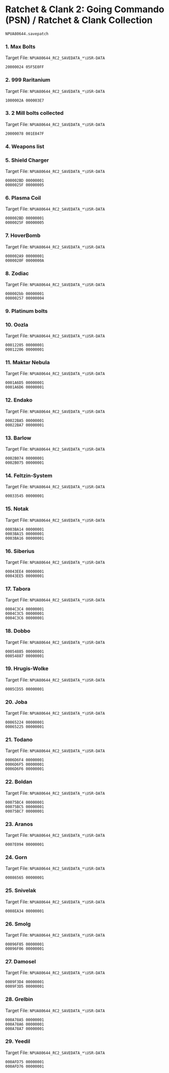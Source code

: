 #  Ratchet & Clank 2: Going Commando (PSN) / Ratchet & Clank Collection 

`NPUA80644.savepatch`

### 1. Max Bolts

Target File: `NPUA80644_RC2_SAVEDATA_*\USR-DATA`

```
20000024 05F5E0FF
```

### 2. 999 Raritanium

Target File: `NPUA80644_RC2_SAVEDATA_*\USR-DATA`

```
1000002A 000003E7
```

### 3. 2 Mill bolts collected

Target File: `NPUA80644_RC2_SAVEDATA_*\USR-DATA`

```
20000078 001E847F
```

### 4. Weapons list
### 5. Shield Charger

Target File: `NPUA80644_RC2_SAVEDATA_*\USR-DATA`

```
000002BD 00000001
0000025F 00000005
```

### 6. Plasma Coil

Target File: `NPUA80644_RC2_SAVEDATA_*\USR-DATA`

```
000002BD 00000001
0000025F 00000005
```

### 7. HoverBomb

Target File: `NPUA80644_RC2_SAVEDATA_*\USR-DATA`

```
000002A9 00000001
0000020F 0000000A
```

### 8. Zodiac

Target File: `NPUA80644_RC2_SAVEDATA_*\USR-DATA`

```
000002bb 00000001
00000257 00000004
```

### 9. Platinum bolts
### 10. Oozla

Target File: `NPUA80644_RC2_SAVEDATA_*\USR-DATA`

```
00012205 00000001
00012206 00000001
```

### 11. Maktar Nebula

Target File: `NPUA80644_RC2_SAVEDATA_*\USR-DATA`

```
0001A6D5 00000001
0001A6D6 00000001
```

### 12. Endako

Target File: `NPUA80644_RC2_SAVEDATA_*\USR-DATA`

```
00022BA5 00000001
00022BA7 00000001
```

### 13. Barlow

Target File: `NPUA80644_RC2_SAVEDATA_*\USR-DATA`

```
0002B074 00000001
0002B075 00000001
```

### 14. Feltzin-System

Target File: `NPUA80644_RC2_SAVEDATA_*\USR-DATA`

```
00033545 00000001
```

### 15. Notak

Target File: `NPUA80644_RC2_SAVEDATA_*\USR-DATA`

```
0003BA14 00000001
0003BA15 00000001
0003BA16 00000001
```

### 16. Siberius

Target File: `NPUA80644_RC2_SAVEDATA_*\USR-DATA`

```
00043EE4 00000001
00043EE5 00000001
```

### 17. Tabora

Target File: `NPUA80644_RC2_SAVEDATA_*\USR-DATA`

```
0004C3C4 00000001
0004C3C5 00000001
0004C3C6 00000001
```

### 18. Dobbo

Target File: `NPUA80644_RC2_SAVEDATA_*\USR-DATA`

```
00054885 00000001
00054887 00000001
```

### 19. Hrugis-Wolke

Target File: `NPUA80644_RC2_SAVEDATA_*\USR-DATA`

```
0005CD55 00000001
```

### 20. Joba

Target File: `NPUA80644_RC2_SAVEDATA_*\USR-DATA`

```
00065224 00000001
00065225 00000001
```

### 21. Todano

Target File: `NPUA80644_RC2_SAVEDATA_*\USR-DATA`

```
0006D6F4 00000001
0006D6F5 00000001
0006D6F6 00000001
```

### 22. Boldan

Target File: `NPUA80644_RC2_SAVEDATA_*\USR-DATA`

```
00075BC4 00000001
00075BC5 00000001
00075BC7 00000001
```

### 23. Aranos

Target File: `NPUA80644_RC2_SAVEDATA_*\USR-DATA`

```
0007E094 00000001
```

### 24. Gorn

Target File: `NPUA80644_RC2_SAVEDATA_*\USR-DATA`

```
00086565 00000001
```

### 25. Snivelak

Target File: `NPUA80644_RC2_SAVEDATA_*\USR-DATA`

```
0008EA34 00000001
```

### 26. Smolg

Target File: `NPUA80644_RC2_SAVEDATA_*\USR-DATA`

```
00096F05 00000001
00096F06 00000001
```

### 27. Damosel

Target File: `NPUA80644_RC2_SAVEDATA_*\USR-DATA`

```
0009F3D4 00000001
0009F3D5 00000001
```

### 28. Grelbin

Target File: `NPUA80644_RC2_SAVEDATA_*\USR-DATA`

```
000A78A5 00000001
000A78A6 00000001
000A78A7 00000001
```

### 29. Yeedil

Target File: `NPUA80644_RC2_SAVEDATA_*\USR-DATA`

```
000AFD75 00000001
000AFD76 00000001
```

